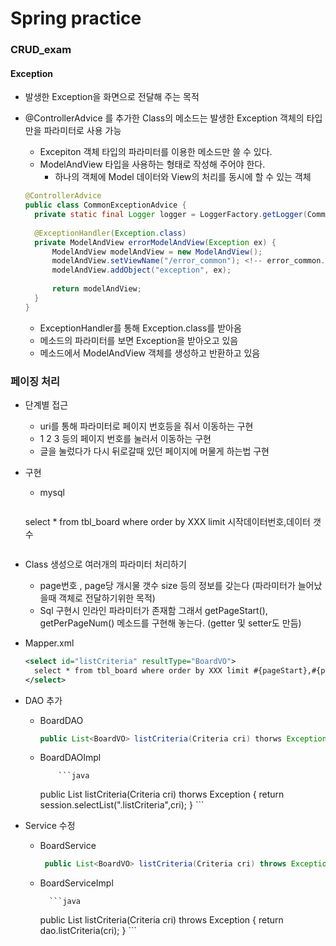 # Spring practice

### CRUD_exam

#### Exception

- 발생한 Exception을 화면으로 전달해 주는 목적

- @ControllerAdvice 를 추가한 Class의 메소드는 발생한 Exception 객체의 타입만을 파라미터로 사용 가능

  - Excepiton 객체 타입의 파라미터를 이용한 메소드만 쓸 수 있다.
  - ModelAndView 타입을 사용하는 형태로 작성해 주어야 한다.
    - 하나의 객체에 Model 데이터와 View의 처리를 동시에 할 수 있는 객체

  ```java
  @ControllerAdvice
  public class CommonExceptionAdvice {
  	private static final Logger logger = LoggerFactory.getLogger(CommonExceptionAdvice.class);
  	
  	@ExceptionHandler(Exception.class)
  	private ModelAndView errorModelAndView(Exception ex) {
  		ModelAndView modelAndView = new ModelAndView();
  		modelAndView.setViewName("/error_common"); <!-- error_common.jsp를 만듬 -->
  		modelAndView.addObject("exception", ex);
  		
  		return modelAndView;
  	}
  }
  ```

  - ExceptionHandler를 통해 Exception.class를 받아옴
  - 메소드의 파라미터를 보면 Exception을 받아오고 있음
  - 메소드에서 ModelAndView 객체를 생성하고 반환하고 있음

### 페이징 처리

- 단계별 접근

  - uri를 통해 파라미터로 페이지 번호등을 줘서 이동하는 구현
  - 1 2 3 등의 페이지 번호를 눌러서 이동하는 구현
  - 글을 눌렀다가 다시 뒤로갈때 있던 페이지에 머물게 하는법 구현  

- 구현

  - mysql

     ```mysql
   select * from tbl_board where order by XXX limit 시작데이터번호,데이터 갯수
     ```

- Class 생성으로 여러개의 파라미터 처리하기

  - page번호 , page당 개시물 갯수 size 등의 정보를 갖는다 (파라미터가 늘어났을때 객체로 전달하기위한 목적)
  - Sql 구현시 인라인 파라미터가 존재함 그래서 getPageStart(), getPerPageNum() 메소드를 구현해 놓는다. (getter 및 setter도 만듬) 

- Mapper.xml

   ```xml
  <select id="listCriteria" resultType="BoardVO">
     select * from tbl_board where order by XXX limit #{pageStart},#{perPageNum} 
  </select>
   ```

- DAO 추가

  - BoardDAO

    ```java
    public List<BoardVO> listCriteria(Criteria cri) thorws Exception;
    ```

  - BoardDAOImpl

            ```java
     public List<BoardVO> listCriteria(Criteria cri) thorws Exception {
     	return session.selectList(".listCriteria",cri);
     }
            ```

- Service 수정

  - BoardService

    ```java
     public List<BoardVO> listCriteria(Criteria cri) throws Exception;
    ```

  - BoardServiceImpl

          ```java
    public List<BoardVO> listCriteria(Criteria cri) throws Exception {
    	return dao.listCriteria(cri); 
    }
          ```